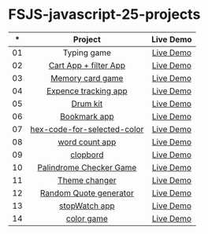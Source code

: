 # FSJS-javascript-25-projects





|  *  |            Project             | Live Demo |
| :-: | :----------------------------: | :-------: |
| 01  |     Typing game     | [Live Demo](https://fsjs-typing-game.netlify.app)  |
| 02  |     [Cart App + filter App](https://github.com/MangeshThakre/fsjs-cart-App-filter-app)    | [Live Demo](https://fsjs-cart-app-and-filter-app.netlify.app)  |
| 03  |    [Memory card game]()     | [Live Demo](https://fsjs-memory-card-game.netlify.app)  |
| 04  |  [Expence tracking app](https://github.com/MangeshThakre/fsjs-expence-tracking-app)  | [Live Demo](https://fsjs-expence-tracking-app.netlify.app)  |
| 05  |  [Drum kit]()  | [Live Demo](http://fsjs-drum-kit.netlify.app)  |
| 06  |  [Bookmark app](https://github.com/MangeshThakre/fsjs-bookMark-app)  | [Live Demo]()  |
| 07  |  [hex-code-for-selected-color]()  | [Live Demo](https://hex-code-for-selected-color.netlify.app/)  |
| 08  |  [word count app]()  | [Live Demo](https://fsjs-word-count-app.netlify.app)  |
| 09  |  [clopbord]()  | [Live Demo](https://fsjs-clipboard.netlify.app)  |
| 10  |  [Palindrome Checker Game]()  | [Live Demo](https://palinbrome-checker-game.netlify.app/)  |
| 11  |  [Theme changer]()  | [Live Demo](https://fsjs-theme-changer.netlify.app)  |
| 12  |  [Random Quote generator]()  | [Live Demo](https://fsjs-random-quote-generator.netlify.app)  |
| 13  |  [stopWatch app]()  | [Live Demo](https://fsjs-stopwatch.netlify.app)  |
| 14  |  [color game]()  | [Live Demo](https://fsjs-color-game.netlify.app)  |






